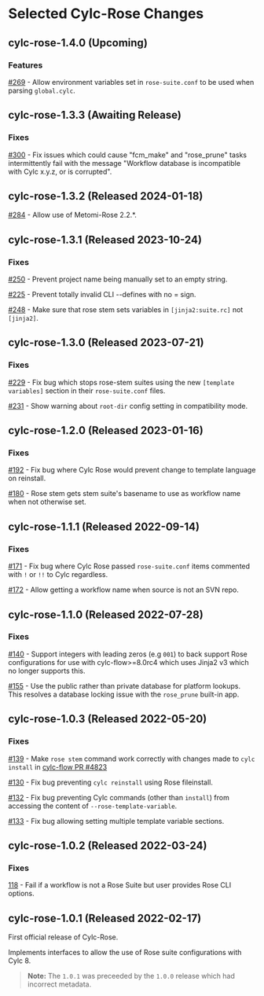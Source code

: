 # Selected Cylc-Rose Changes

<!-- The topmost release date is automatically updated by GitHub Actions. When
creating a new release entry be sure to copy & paste the span tag with the
`actions:bind` attribute, which is used by a regex to find the text to be
updated. Only the first match gets replaced, so it's fine to leave the old
ones in. -->

## __cylc-rose-1.4.0 (<span actions:bind='release-date'>Upcoming</span>)__

### Features

[#269](https://github.com/cylc/cylc-rose/pull/269) - Allow environment variables
set in ``rose-suite.conf`` to be used when parsing ``global.cylc``.


## __cylc-rose-1.3.3 (<span actions:bind='release-date'>Awaiting Release</span>)__

### Fixes

[#300](https://github.com/cylc/cylc-rose/pull/300) -
Fix issues which could cause "fcm_make" and "rose_prune" tasks intermittently
fail with the message
"Workflow database is incompatible with Cylc x.y.z, or is corrupted".


## __cylc-rose-1.3.2 (<span actions:bind='release-date'>Released 2024-01-18</span>)__

[#284](https://github.com/cylc/cylc-rose/pull/284) - Allow use of Metomi-Rose 2.2.*.


## __cylc-rose-1.3.1 (<span actions:bind='release-date'>Released 2023-10-24</span>)__

### Fixes

[#250](https://github.com/cylc/cylc-rose/pull/250) - Prevent project
name being manually set to an empty string.

[#225](https://github.com/cylc/cylc-rose/pull/225) - Prevent totally invalid
CLI --defines with no = sign.

[#248](https://github.com/cylc/cylc-rose/pull/248) - Make sure that
rose stem sets variables in `[jinja2:suite.rc]` not `[jinja2]`.

## __cylc-rose-1.3.0 (<span actions:bind='release-date'>Released 2023-07-21</span>)__

### Fixes

[#229](https://github.com/cylc/cylc-rose/pull/229) -
Fix bug which stops rose-stem suites using the new `[template variables]` section
in their `rose-suite.conf` files.

[#231](https://github.com/cylc/cylc-rose/pull/231) - Show warning about
`root-dir` config setting in compatibility mode.

## __cylc-rose-1.2.0 (<span actions:bind='release-date'>Released 2023-01-16</span>)__

### Fixes

[#192](https://github.com/cylc/cylc-rose/pull/192) -
Fix bug where Cylc Rose would prevent change to template language on reinstall.

[#180](https://github.com/cylc/cylc-rose/pull/180) -
Rose stem gets stem suite's basename to use as workflow name when not otherwise
set.

## __cylc-rose-1.1.1 (<span actions:bind='release-date'>Released 2022-09-14</span>)__

### Fixes

[#171](https://github.com/cylc/cylc-rose/pull/171) - Fix bug where Cylc Rose
passed `rose-suite.conf` items commented with `!` or `!!` to Cylc regardless.

[#172](https://github.com/cylc/cylc-rose/pull/172) - Allow getting a workflow
name when source is not an SVN repo.

## __cylc-rose-1.1.0 (<span actions:bind='release-date'>Released 2022-07-28</span>)__

### Fixes

[#140](https://github.com/cylc/cylc-rose/pull/140) -
Support integers with leading zeros (e.g `001`) to back support Rose
configurations for use with cylc-flow>=8.0rc4 which uses Jinja2 v3 which
no longer supports this.

[#155](https://github.com/cylc/cylc-rose/pull/155) -
Use the public rather than private database for platform lookups. This resolves
a database locking issue with the `rose_prune` built-in app.

## __cylc-rose-1.0.3 (<span actions:bind='release-date'>Released 2022-05-20</span>)__

### Fixes

[#139](https://github.com/cylc/cylc-rose/pull/139) - Make `rose stem` command
work correctly with changes made to `cylc install` in
[cylc-flow PR #4823](https://github.com/cylc/cylc-flow/pull/4823)

[#130](https://github.com/cylc/cylc-rose/pull/130) - Fix bug preventing
``cylc reinstall`` using Rose fileinstall.

[#132](https://github.com/cylc/cylc-rose/pull/132) - Fix bug preventing
Cylc commands (other than `install`) from accessing the content of
`--rose-template-variable`.

[#133](https://github.com/cylc/cylc-rose/pull/133) - Fix bug allowing setting
multiple template variable sections.

## __cylc-rose-1.0.2 (<span actions:bind='release-date'>Released 2022-03-24</span>)__

### Fixes

[118](https://github.com/cylc/cylc-rose/pull/118) - Fail if
a workflow is not a Rose Suite but user provides Rose CLI options.

## __cylc-rose-1.0.1 (Released 2022-02-17)__

First official release of Cylc-Rose.

Implements interfaces to allow the use of Rose suite configurations with
Cylc 8.

> **Note:**
> The `1.0.1` was preceeded by the `1.0.0` release which had incorrect metadata.
